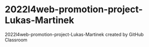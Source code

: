 # 2022l4web-promotion-project-Lukas-Martinek
2022l4web-promotion-project-Lukas-Martinek created by GitHub Classroom
